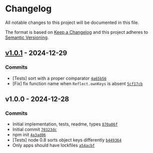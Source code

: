 # Changelog

All notable changes to this project will be documented in this file.

The format is based on [Keep a Changelog](https://keepachangelog.com/en/1.0.0/)
and this project adheres to [Semantic Versioning](https://semver.org/spec/v2.0.0.html).

## [v1.0.1](https://github.com/ljharb/own-keys/compare/v1.0.0...v1.0.1) - 2024-12-29

### Commits

- [Tests] sort with a proper comparator [`4a65b56`](https://github.com/ljharb/own-keys/commit/4a65b569d10985032a0773806dcdec8866132baa)
- [Fix] fix function name when `Reflect.ownKeys` is absent [`5cf17cb`](https://github.com/ljharb/own-keys/commit/5cf17cb1c9adfa836a1ddc467da4da20973db2ae)

## v1.0.0 - 2024-12-28

### Commits

- Initial implementation, tests, readme, types [`870a06f`](https://github.com/ljharb/own-keys/commit/870a06f9d7a2a6ecee283319d9a7388f8fc1c811)
- Initial commit [`70323dc`](https://github.com/ljharb/own-keys/commit/70323dc09541b4ee80426acfc89762605d7fc7bf)
- npm init [`4a3ad06`](https://github.com/ljharb/own-keys/commit/4a3ad0659defe9a67541c198743bd7733d437725)
- [Tests] node 0.8 sorts object keys differently [`b449364`](https://github.com/ljharb/own-keys/commit/b4493649ead7441fd8e65ab4718acbd088ceac70)
- Only apps should have lockfiles [`a54acbf`](https://github.com/ljharb/own-keys/commit/a54acbf2c6b8ef320abf7493b7c88002c690f9c0)
